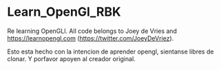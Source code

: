 # Learn_OpenGl_RBK
Re learning OpenGLl. All code belongs to Joey de Vries and https://learnopengl.com (https://twitter.com/JoeyDeVriez).

Esto esta hecho con la intencion de aprender opengl, sientanse libres de clonar. Y porfavor apoyen al creador original.
